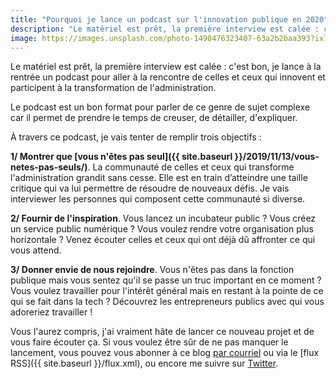 ```yaml
---
title: "Pourquoi je lance un podcast sur l'innovation publique en 2020"
description: "Le matériel est prêt, la première interview est calée : c'est bon, je lance à la rentrée un podcast pour aller à la rencontre de celles et ceux qui participent à la transformation de l'administration."
image: https://images.unsplash.com/photo-1490476323407-63a2b2baa393?ixlib=rb-1.2.1&ixid=eyJhcHBfaWQiOjEyMDd9&auto=format&fit=crop&w=1200&q=80
---
```


Le matériel est prêt, la première interview est calée : c'est bon, je lance à la rentrée un podcast pour aller à la rencontre de celles et ceux qui innovent et participent à la transformation de l'administration.

Le podcast est un bon format pour parler de ce genre de sujet complexe car il permet de prendre le temps de creuser, de détailler, d'expliquer.

À travers ce podcast, je vais tenter de remplir trois objectifs :

**1/ Montrer que [vous n'êtes pas seul]({{ site.baseurl }}/2019/11/13/vous-netes-pas-seuls/)**. La communauté de celles et ceux qui transforme l'administration grandit sans cesse. Elle est en train d’atteindre une taille critique qui va lui permettre de résoudre de nouveaux défis. Je vais interviewer les personnes qui composent cette communauté si diverse.

**2/ Fournir de l'inspiration**. Vous lancez un incubateur public ? Vous créez un service public numérique ? Vous voulez rendre votre organisation plus horizontale ? Venez écouter celles et ceux qui ont déjà dû affronter ce qui vous attend.

**3/ Donner envie de nous rejoindre**. Vous n'êtes pas dans la fonction publique mais vous sentez qu'il se passe un truc important en ce moment ? Vous voulez travailler pour l'intérêt général mais en restant à la pointe de ce qui se fait dans la tech ? Découvrez les entrepreneurs publics avec qui vous adoreriez travailler !

Vous l'aurez compris, j'ai vraiment hâte de lancer ce nouveau projet et de vous faire écouter ça. Si vous voulez être sûr de ne pas manquer le lancement, vous pouvez vous abonner à ce blog [par courriel](mailto:blog@f14e.fr?subject=Je%20voudrais%20m%27abonner%20%C3%A0%20f14e.fr&body=Merci%20!) ou via le [flux RSS]({{ site.baseurl }}/flux.xml), ou encore me suivre sur [Twitter](https://twitter.com/seiteta).

